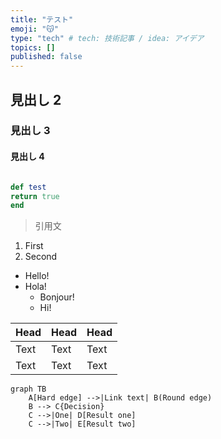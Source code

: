 ```yaml
---
title: "テスト"
emoji: "😽"
type: "tech" # tech: 技術記事 / idea: アイデア
topics: []
published: false
---
```


## 見出し 2

### 見出し 3

#### 見出し 4

```rb:test.rb

def test
return true
end
```

> 引用文

1. First
2. Second

- Hello!
- Hola!
  - Bonjour!
  * Hi!

| Head | Head | Head |
| ---- | ---- | ---- |
| Text | Text | Text |
| Text | Text | Text |

```mermaid
graph TB
    A[Hard edge] -->|Link text| B(Round edge)
    B --> C{Decision}
    C -->|One| D[Result one]
    C -->|Two| E[Result two]
```
